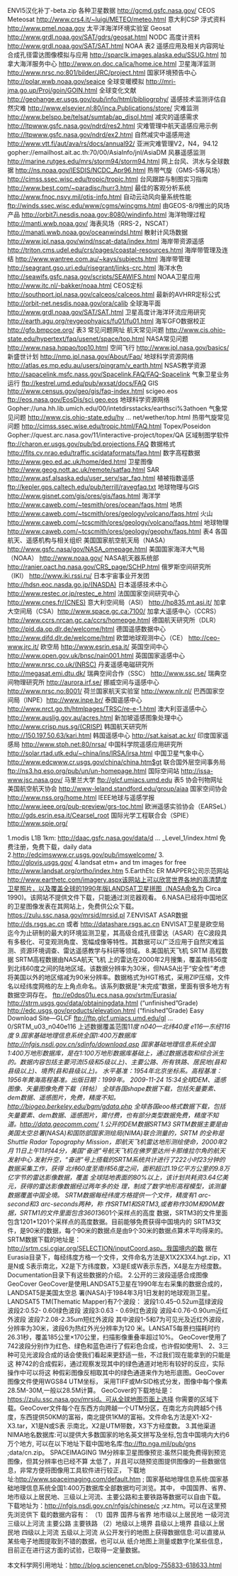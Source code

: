 ENVI5汉化补丁-beta.zip
各种卫星数据 http://gcmd.gsfc.nasa.gov/ CEOS
Meteosat http://www.crs4.it/~luigi/METEO/meteo.html 意大利CSP
浮式资料 http://www.pmel.noaa.gov 太平洋海洋环境实验室
Geosat http://www.grdl.noaa.gov/SAT/gdrs/geosat.html NODC
高度计资料 http://www.grdl.noaa.gov/SAT/SAT.html NOAA
表2 遥感应用及相关内容网址
合成孔径雷达图像模拟与应用 http://sparclk.images.alaska.edu/SSUG.html
加拿大海洋服务中心 http://www.on.doc.ca/ica/home.ice.html
卫星海洋监测 http://www.nrsc.no:801/bilder/JRC/project.html
国家环境预告中心 http://polar.wwb.noaa.gov/seaice
全球变暖模拟 http://mri-jma.go.up/Proj/goin/GOIN.html
全球变化文献 http://geohange.er.usgs.gov/pub/info/html/bibliogrphy/
遥感技术监测评估自然灾难 http://www.elsevier.nl:80/inca.Publications/store/
灾难监测 http://www.belspo.be/telsat/sumtab/ap_disol.html
减灾的遥感需求 http://ltpwww.gsfc.nasa.gov/ndrd/res2.html
灾难管理中航天遥感应用示例 http://ltpwww.gsfc.nasa.gov/ndrd/ex2.html
自然减灾中遥感用途 http://www.vtt.fi/aut/ava/rs/docs/annual92/
亚洲灾难管理V2，N4，94.12 gopher://emailhost.ait.ac.th:70/00/AsiaInfo/jnl/AsiaDM
风暴遥感监测 http://marine.rutges.edu/mrs/storm94/storm94.html
网上台风、洪水与全球数据 http://ns.noaa.gov/IESDIS/NCDC_Apr96.html
热带气旋（GMS-5等风场） http://cimss.ssec.wisc.edu/tropic/tropic.html
台风跟踪与制图实习指南 http://www.best.com/~paradisc/hurr3.html
最佳的客观分析系统 http://www.fnoc.nsvy.mil/otis-info.html
自动云动风向量系统性能 ftp://winds.ssec.wisc.edu/www/cgms/wincgms.html
由GEOS-8/9推出的风场产品 http://orbit7i.nesdis.noaa.gov:8080/windinfo.html
海洋物理过程 http://manti.wwb.noaa.gov/
海表风场（RRS-2，NSCAT） http://manati.wwb.noaa.gov/oceanwindsl.html
散射计风场数据 http://www.jpl.nasa.gov/wind/nscat-data/index.html
海岸带资源遥感 http://triton.cms.udel.edu/crs/pages/coastal-resources.html
海岸带管理及连结 http://www.wantree.com.au/~kays/subjects.html
海岸带管理 http://seagrant.gso.uri.edu/risegrant/links-crc.html
海洋水色 http://seawifs.gsfc.nasa.gov/scripts/SEAWIFS.html
NOAA卫星应用 http://www.itc.nl/-bakker/noaa.html
CEOS定标 http://southport.jpl.nasa.gov/calceos/calceos.html
最新的AVHRR定标公式 http://orbit-net.nesdis.noaa.gov/ora/calib
全球海平面 http://www.grdl.noaa.gov/SAT/SAT.html
卫星高度计海洋环流应用研究 http://earth.agu.org/revgeophyaics/fu01/fu01.html
海军GFO数据校正 http://gfo.bmpcoe.org/
表3 常见问题网址
航天常见问题 http://www.cis.ohio-state.edu/hypertext/faq/usenet/space/top.html
NASA常见问题 http://www.nasa.hqpao/top10.html
空间飞行 http://www.jpl.nasa.gov/basics/
新盛世计划 http://nmp.jpl.nasa.gov/About/Faq/
地球科学资源网络 http://atlas.es.mp.edu.au/users/pingram/v_earth.html
NSAS教学资源 http://sapacelink.msfc.nass.gov/Spacelink.FAQ/FAQ-Spacelink
气象卫星业务运行 ftp://kestrel.umd.edu/pub/wxsat/docs/FAQ
GIS http://www.census.gov/geo/gis/faq-index.html
scigeo.eos ftp://eos.nasa.gov/EosDis/sci.geo.eos
地球科学资源网络 Gopher://una.hh.lib.umich.edu/00/intetdirsstacks/earthsci%3athoen
气象常见问题 http://www.cis.ohio-state.edu/hy ... net/wether/top.html
热带气旋常见问题 http://cimss.ssec.wise.edu/tropic.html/FAQ.html
Topex/Poseidon Gopher://quest.arc.nasa.gov/11/interactive-project/topex/QA
区域制图学软件 ftp://charon.er.usgs.gov/pub/bd.projections.FAQ
数据格式 http://fits.cv.nrao.edu/traffic.scidataformats/faq.html
数字高程数据 http://www.geo.ed.ac.uk/home/ded.html
卫星图像 http://www.geog.nott.ac.uk/remote/satfaq.html
SAR http://www.asf.alsaska.edu/user_serv/sar_faq.html
植被指数遥感 ftp://kepler.gps.caltech.edu/pub/terrill/ravegfaq.txt
地球物理与GIS http://www.gisnet.com/gis/ores/gis/faqs.html
海洋学 http://www.caweb.com/~tesmith/ores/ocean/faqs.html
地质 http://www.caweb.com/~tscmith/ores/geology/volcano/faqs.html
火山 http://www.caweb.com/~tcscmith/ores/geology/volcano/faqs.html
地球物理 http://www.caweb.com/~tcscmith/ores/geology/geophx/faqs.html
表4 各国航天、遥感机构与相关组织
美国国家航空航天局（NASA） http://www.gsfc.nasa/gov/NASA_omepage.html
美国国家海洋大气局（NOAA） http://www.noaa.gov/
NASA航天器系统部 http://ranier.oact.hq.nasa.gov/CRS_page/SCHP.html
俄罗斯空间研究所（IKI） http://www.iki.rssi.ru/
日本宇宙事业开发团 http://hdsn.eoc.nasda.go.jp/(NASDA)
日本遥感技术中心 http://www.restec.or.jp/restec_e.html
法国国家空间研究中心 http://www.cnes.fr/(CNES)
意大利空间局（ASI） http://hp835.mt.asi.it/
加拿大空间局（CSA）http://www.space.gc.ca:7100/
加拿大遥感中心（CCRS）http://www.ccrs.nrcan.gc.ca/ccrs/homepge.html
德国航天研究所（DLR） http://pid.da.op.dlr.de/welcome/html
德国遥感数据中心 http://www.difd.dlr.de/welcome/html
欧盟地球观测中心（CE） http://ceo-www.jrc.it/
欧空局 http://www.esrin.esa.it/
英国空间中心 http://www.open.gov.uk/bnsc/nain001.html
英国国家遥感中心 http://www.nrsc.co.uk/(NRSC)
丹麦遥感电磁研究所 http://megasat.emi.dtu.dk/
瑞典空间合作（SSC） http://www.ssc.se/
瑞典空间物理研究所 http://aurora.irf.se/
挪威空间与遥感中心 http://www.nrsc.no:8001/
荷兰国家航天实验室 http://www.nlr.nl/
巴西国家空间局（INPE）http://www.inpe.br/
泰国遥感中心 http://www.nrct.go.th/htmlpages/TRSC/re-e-1.html
澳大利亚遥感中心 http://www.auslig.gov.au/acres.html
新加坡遥感图象处理中心 http://www.crisp.nus.sg/(CRISP)
韩国航天研究所 http://150.197.50.63/kari.html
韩国遥感中心 http://sat.kaisat.ac.kr/
印度国家遥感局 http://www.stph.net:80/nrsa/
中国科学院遥感应用研究所 http://solar.rtad.utk.edu/~china/ins/IRSA/irsa.html
中国卫星气象中心 http://www.edcwww.cr.usgs.gov/china/china.htm$gt
联合国外层空间事务局 ftp://ns3.hq.eso.org/pub/un/un-homepage.html
国际空间站 http://issa-www.jsc.nasa.gov/
马里兰大学 ftp://glcf.umiacs.umd.edu
表5 协会刊物网址
美国航空航天协会 http://www-leland.standford.edu/group/aiaa
国家空间协会 http://www.nss.org/home.html
IEEE地球与遥感学报 http://www.ieee.org/pub-preview/grs-toc.html
欧洲遥感实验协会（EARSeL） http://gds.esrin.esa.it/Cearsel_root
国际光学工程联合会（SPIE） http://www.spie.org/

1.modis L1B 1km:
http://daac.gsfc.nasa.gov/data/d ... _Level_1/index.html
免费注册，免费下载，daily data
2.http://edcimswww.cr.usgs.gov/pub/imswelcome/
3. http://glovis.usgs.gov/
4.landsat etm+ and tm images for free
http://www.landsat.org/ortho/index.htm
5.EarthEtc ER MAPPER公司示范网站
http://www.earthetc.com/imagery.aspx该网站上可以欣赏世界各地的高清楚度卫星照片，以及覆盖全球的1990年版LANDSAT卫星拼图（NASA命名为 Circa 1990)。该网站不提供文件下载，只能通过浏览器观看。
6.NASA已经将中国地区的卫星图像发表在其网站上，免费供公众下载。
https://zulu.ssc.nasa.gov/mrsid/mrsid.pl
7.ENVISAT ASAR数据
http://ds.rsgs.ac.cn 或者 http://datashare.rsgs.ac.cn
ENVISAT卫星是欧空局迄今为止研制的最大的环境监测卫星，其高级合成孔径雷达（ASAR）在C波段具有多极化、可变观测角度、宽幅成像等特性。其数据可以广泛应用于自然灾难监测、资源环境调查、雷达遥感教学与科研等领域。
8.美国航天飞机 SRTM 高程数据
SRTM高程数据由NASA航天飞机 上的雷达在2000年2月搜集，覆盖南纬56度到北纬60度之间的陆地区域。该数据分辨率为30米，但NASA出于“安全性”考虑将美国以外的地区缩减为90米分辨率。数据格式为HGT格式，采用ZIP压缩，文件名以经纬度网格的左上角点命名。该系列数据是“未完成”数据，里面有很多地方有数据空洞存在。
ftp://e0dps01u.ecs.nasa.gov/srtm/Eurasia/
http://strm.usgs,gov/data/obtainingdata.html (“unfinished”Grade)
http://edc.usgs,gov/products/elevation.html (“finished”Grade)
Easy Download Site—GLCF
ftp://ftp.glcf.umiacs.umd.edu/gl ... 0/SRTM_u03_n040e116
上述数据覆盖范围1*1度 n040—北纬40度 e116—东经116度
9.国家基础地理信息系统全国1:400万数据库
http://nfgis.nsdi.gov.cn/sdinfo/download.asp
国家基础地理信息系统全国1:400万地形数据库，是在1:100万地形数据库基础上，通过数据选取和综合派生的。数据内容包括主要河流(5级和5级以上)、主要公路、所有铁路、居民地(县和县级以上)、境界(县和县级以上)。 水平基准：1954年北京坐标系。高程基准：1956年黄海高程基准。出版日期：1999年。
2009-11-24 15:34全球DEM、遥感图像、矢量图像免费下载（转帖）
全球各国shape数据下载，包括矢量要素、dem数据、遥感图片，免费，精度不知。http://biogeo.berkeley.edu/bgm/gdata.php
全球各国eoo格式数据下载，包括矢量要素、dem数据、遥感图片，需付费，也有部分类型数据免费，精度不知道。http://data.geocomm.com/
1.公开的DEM数据SRTM3
SRTM数据主要是由美国太空总署(NASA)和国防部国家测绘局(NIMA)联合测量的，SRTM 的全称是Shuttle Radar Topography Mission，即航天飞机雷达地形测绘使命，2000年2月 11日上午11时44分，美国“奋进”号航天飞机在佛罗里达州卡那维拉尔角的航天发射中心 发射升空，“奋进”号上搭载的SRTM系统共计进行了222小时23分钟的数据采集工作，获得 北纬60度至南纬56度之间，面积超过1.19亿平方公里的9.8万亿字节的雷达影像数据，覆盖 全球陆地表面的80%以上，该计划共耗资3.64亿美元，获得的雷达影像数据经过两年多的处 理，制成了数字地形高程模型，该测量数据覆盖中国全境。 SRTM数据每经纬度方格提供一个文件，精度有1 arc-second和3 arc-seconds两种，称 作SRTM1和SRTM3,或者称作30M和90M数据，SRTM1的文件里面包含3601*3601个采样点的高度 数据，SRTM3的文件里面包含1201*1201个采样点的高度数据。目前能够免费获得中国境内的 SRTM3文件，是90米的数据，每个90米的数据点是由9个30米的数据点算术平均得来的。
SRTM数据下载的地址是：http://srtm.csi.cgiar.org/SELECTION/inputCoord.asp。我国境内的数 据在Eurasia目录下，每经纬度方格一个文件，文件命名方法是X1X2X3X4.hgt.zip，X1是N或 S表示南北，X2是下方纬度数，X3是E或W表示东西，X4是左方经度数。 Documentation目录下有这些数据的介绍。
2.公开的三波段遥感合成图像GeoCover
GeoCover是使用LANDSAT5卫星在1990年左右采集的数据合成的，LANDSAT5是美国太空总 署(NASA)于1984年3月1日发射的地球观测卫星。LANDSAT5 TM(Thematic Mapper)有7个波段：
波段1:0.45–0.52um蓝绿波段 波段2:0.52- 0.60绿色波段
波段3:0.63 - 0.69红色波段 波段4:0.76-0.90um近红外波段
波段7:2.08-2.35um短红外波段
其中波段1-5和7为可见光及近红外波段，分辨率为30米，波段6为热红外光分辨率为120 米。LANSAT5每景扫描耗时约26.31秒，覆盖185公里×170公里，扫描影像重叠率超过10%。 GeoCover使用了742波段分别作为红色、绿色和蓝色进行了假彩色合成，也许假如使用1、 2、3三种可见光波段合成的话会使我们看起来更舒适一些，不过我们现在能拿到的只能是这 种742的合成假彩，通过观察发现其中的绿色通道对地形有较好的反应，实际操作中可以将这 种假彩图像反相取其中的绿色通道来作为地形底图。GeoCover图像文件使用WGS84 UTM坐标， 采用TIFF或MrSID格式分发，图像中每个像素28.5M-30M,一般以28.5M计算。 GeoCover的下载地址是：https://zulu.ssc.nasa.gov/mrsid。可从全球地图页面上选择
你需要的区域下载。GeoCover文件每个在东西方向跨越一个UTM分区，在南北方向跨越5个纬 度，东西提供50KM的富裕，南北提供1KM的富裕。文件命名方法是X1-X2-X3.tar，X1是N或S表 示南北，X2是UTM带数，X3下方经度数。
3.其他渠道
NIMA地名数据库:可以提供大多数国家的地名英文拼写及坐标,包含中国境内大约6万个地方, 可以在以下地址下载中国地名库:ftp://ftp.nga.mil/pub/gns ;data/cn.zip。
SPACEIMAGING 1M分辨率卫星图像预览:虽然只能免费得到预览图像，但其分辨率也已经不算 太低了，并且可以随预览图提供图像的一些数据信息，非常方便将图像用工具软件进行较正， 下载地址:http://www.spaceimaging.com/default.htm ;
国家基础地理信息系统:国家基础地理信息系统全国1:400万数据库全部数据均可浏览。其中， 中国国界、省界、地市级以上居民地、三级以上河流、主要公路和主要铁路等数据可以自由下载。
下载地址为：http://nfgis.nsdi.gov.cn/nfgis/chinese/c ;xz.htm。可以在这里预先浏览供下 载的数据内容有： （1）国界 国界与省界 地市级以上居民地 一级河流 三级以上河流 主要公路 主要铁路
（2）地级以上境界 县级以上境界 县级以上居民地 四级以上河流 五级以上河流
从公开发行的地图上获得数据信息:可以直接从某些电子地图提取到不错的数据，也可以从 纸介地图上测量或数字化某些信息，目前正在进行这方面的试验，已取得一定量数据。

本文科学网引用地址：http://blog.sciencenet.cn/blog-755833-618633.html
